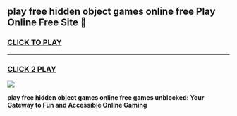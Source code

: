 
## play free hidden object games online free Play Online Free Site 👋
<h3>
<a href="https://download.freeplayer.one?title=play_free_hidden_object_games_online_free&ref=21F">CLICK TO PLAY</a></h3>
<hr>

<h3>
<a href="https://download.freeplayer.one?title=play_free_hidden_object_games_online_free&ref=21F">CLICK 2 PLAY</a>
  
</h3>

<a href="https://download.freeplayer.one?title=play_free_hidden_object_games_online_free&ref=21F"><img src="https://cdnb.artstation.com/p/assets/images/images/032/539/853/original/anto-thomas-button-gif.gif"></a>


**play free hidden object games online free games unblocked: Your Gateway to Fun and Accessible Online Gaming**
